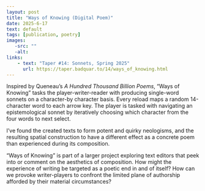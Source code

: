 ```yaml
---
layout: post
title: "Ways of Knowing (Digital Poem)"
date: 2025-6-17
text: default
tags: [publication, poetry]
images:
   -src: ""
   -alt:
links:
    - text: "Taper #14: Sonnets, Spring 2025"
      url: https://taper.badquar.to/14/ways_of_knowing.html
---
```




Inspired by Queneau’s <i>A Hundred 
Thousand Billion Poems</i>, “Ways of Knowing” tasks the 
player-writer-reader with producing single-word sonnets 
on a character-by character basis. Every reload maps a random 
14-character word to each arrow key. The player is tasked with 
navigating an epistemological sonnet by iteratively choosing 
which character from the four words to next select.

I’ve found the created texts to form potent and quirky neologisms,
and the resulting spatial construction to have a different effect 
as a concrete poem than experienced during its composition.
 
“Ways of Knowing” is part of a larger project exploring text editors 
that peek into or comment on the aesthetics of composition. How might 
the experience of writing be targeted as a poetic end in and of 
itself? How can we provoke writer-players to confront the limited 
plane of authorship afforded by their material circumstances?
